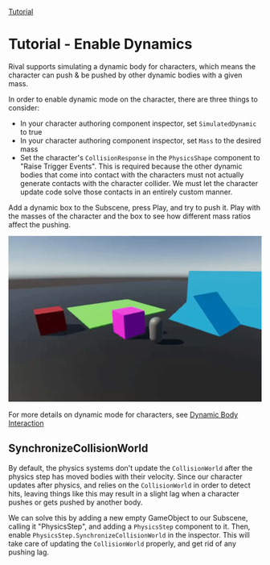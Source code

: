 
[Tutorial](../tutorial.md)

# Tutorial - Enable Dynamics

Rival supports simulating a dynamic body for characters, which means the character can push & be pushed by other dynamic bodies with a given mass.

In order to enable dynamic mode on the character, there are three things to consider:
- In your character authoring component inspector, set `SimulatedDynamic` to true
- In your character authoring component inspector, set `Mass` to the desired mass
- Set the character's `CollisionResponse` in the `PhysicsShape` component to "Raise Trigger Events". This is required because the other dynamic bodies that come into contact with the characters must not actually generate contacts with the character collider. We must let the character update code solve those contacts in an entirely custom manner.

Add a dynamic box to the Subscene, press Play, and try to push it. Play with the masses of the character and the box to see how different mass ratios affect the pushing.

![](../Images/tutorial_enable_dynamic.gif)

For more details on dynamic mode for characters, see [Dynamic Body Interaction](../How_To/dynamic-body-interaction.md)


## SynchronizeCollisionWorld

By default, the physics systems don't update the `CollisionWorld` after the physics step has moved bodies with their velocity. Since our character updates after physics, and relies on the `CollisionWorld` in order to detect hits, leaving things like this may result in a slight lag when a character pushes or gets pushed by another body. 

We can solve this by adding a new empty GameObject to our Subscene, calling it "PhysicsStep", and adding a `PhysicsStep` component to it. Then, enable `PhysicsStep.SynchronizeCollisionWorld` in the inspector. This will take care of updating the `CollisionWorld` properly, and get rid of any pushing lag. 